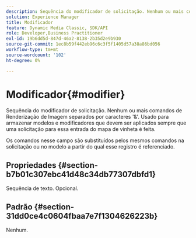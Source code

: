 ```yaml
---
description: Sequência do modificador de solicitação. Nenhum ou mais comandos de Renderização de Imagem separados por caracteres '&'. Usado para armazenar modelos e modificadores que devem ser aplicados sempre que uma solicitação para essa entrada do mapa de vinheta é feita.
solution: Experience Manager
title: Modificador
feature: Dynamic Media Classic, SDK/API
role: Developer,Business Practitioner
exl-id: 19b6dd5d-847d-46a2-8138-2b35d2e9b930
source-git-commit: 1ec8b59f442eb96c6c3f5f1405d57a38a86bd056
workflow-type: tm+mt
source-wordcount: '102'
ht-degree: 0%

---
```


# Modificador{#modifier}

Sequência do modificador de solicitação. Nenhum ou mais comandos de Renderização de Imagem separados por caracteres &#39;&amp;&#39;. Usado para armazenar modelos e modificadores que devem ser aplicados sempre que uma solicitação para essa entrada do mapa de vinheta é feita.

Os comandos nesse campo são substituídos pelos mesmos comandos na solicitação ou no modelo a partir do qual esse registro é referenciado.

## Propriedades {#section-b7b01c307ebc41d48c34db77307dbfd1}

Sequência de texto. Opcional.

## Padrão {#section-31dd0ce4c0604fbaa7e7f1304626223b}

Nenhum.
